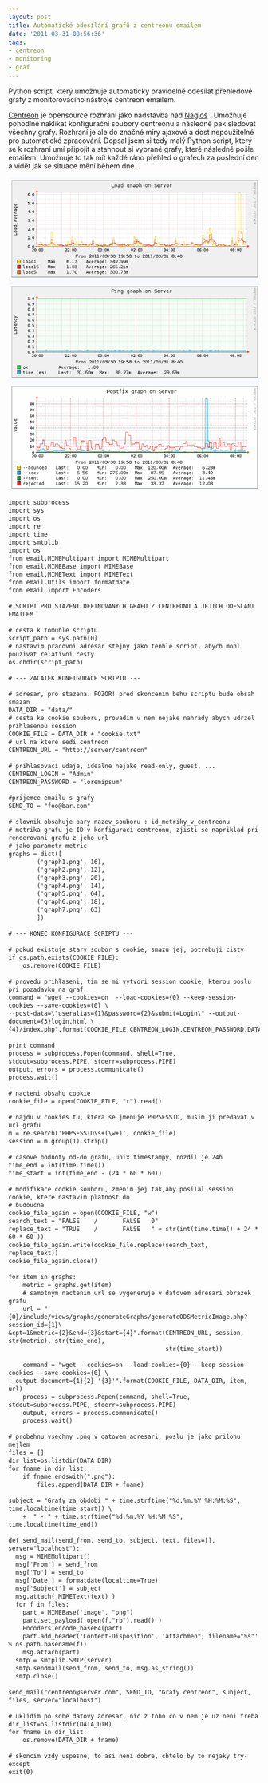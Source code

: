 ```yaml
---
layout: post
title: Automatické odesílání grafů z centreonu emailem
date: '2011-03-31 08:56:36'
tags:
- centreon
- monitoring
- graf
---
```


Python script, který umožnuje automaticky pravidelně odesílat
přehledové grafy z monitorovacího nástroje centreon emailem.


<p><a href="http://www.centreon.com/">Centreon</a> je opensource rozhraní jako
nadstavba nad <a href="http://www.nagios.org/">Nagios</a> . Umožnuje pohodlně
naklikat konfigurační soubory centreonu a následně pak sledovat všechny
grafy. Rozhraní je ale do značné míry ajaxové a dost nepoužitelné pro
automatické zpracování. Dopsal jsem si tedy malý Python script, který se
k rozhraní umí připojit a stahnout si vybrané grafy, které následně
pošle emailem. Umožnuje to tak mít každé ráno přehled o grafech za
poslední den a vidět jak se situace mění během dne.</p>

<p><a href="/images/70.png"><img src="/images/70.png" alt="centreon monitoring"/></a></p>

<pre class=".prettyprint"><code>import subprocess
import sys
import os
import re
import time
import smtplib
import os
from email.MIMEMultipart import MIMEMultipart
from email.MIMEBase import MIMEBase
from email.MIMEText import MIMEText
from email.Utils import formatdate
from email import Encoders

# SCRIPT PRO STAZENI DEFINOVANYCH GRAFU Z CENTREONU A JEJICH ODESLANI EMAILEM

# cesta k tomuhle scriptu
script_path = sys.path[0]
# nastavim pracovni adresar stejny jako tenhle script, abych mohl pouzivat relativni cesty
os.chdir(script_path)

# --- ZACATEK KONFIGURACE SCRIPTU ---

# adresar, pro stazena. POZOR! pred skoncenim behu scriptu bude obsah smazan
DATA_DIR = "data/"
# cesta ke cookie souboru, provadim v nem nejake nahrady abych udrzel prihlasenou session
COOKIE_FILE = DATA_DIR + "cookie.txt"
# url na ktere sedi centreon
CENTREON_URL = "http://server/centreon"

# prihlasovaci udaje, idealne nejake read-only, guest, ...
CENTREON_LOGIN = "Admin"
CENTREON_PASSWORD = "loremipsum"

#prijemce emailu s grafy
SEND_TO = "foo@bar.com"

# slovnik obsahuje pary nazev_souboru : id_metriky_v_centreonu
# metrika grafu je ID v konfiguraci centreonu, zjisti se napriklad pri renderovani grafu z jeho url
# jako parametr metric
graphs = dict([
        ('graph1.png', 16),
        ('graph2.png', 12),
        ('graph3.png', 20),
        ('graph4.png', 14),
        ('graph5.png', 64),
        ('graph6.png', 18),
        ('graph7.png', 63)
        ])

# --- KONEC KONFIGURACE SCRIPTU ---

# pokud existuje stary soubor s cookie, smazu jej, potrebuji cisty
if os.path.exists(COOKIE_FILE):
    os.remove(COOKIE_FILE)

# provedu prihlaseni, tim se mi vytvori session cookie, kterou poslu pri pozadavku na graf
command = "wget --cookies=on  --load-cookies={0} --keep-session-cookies --save-cookies={0} \
--post-data=\"useralias={1}&password={2}&submit=Login\" --output-document={3}login.html \
{4}/index.php".format(COOKIE_FILE,CENTREON_LOGIN,CENTREON_PASSWORD,DATA_DIR,CENTREON_URL)

print command
process = subprocess.Popen(command, shell=True, stdout=subprocess.PIPE, stderr=subprocess.PIPE)
output, errors = process.communicate()
process.wait()

# nacteni obsahu cookie
cookie_file = open(COOKIE_FILE, "r").read()

# najdu v cookies tu, ktera se jmenuje PHPSESSID, musim ji predavat v url grafu
m = re.search('PHPSESSID\s+(\w+)', cookie_file)
session = m.group(1).strip()

# casove hodnoty od-do grafu, unix timestampy, rozdil je 24h
time_end = int(time.time())
time_start = int(time_end - (24 * 60 * 60))

# modifikace cookie souboru, zmenim jej tak,aby posilal session cookie, ktere nastavim platnost do
# budoucna
cookie_file_again = open(COOKIE_FILE, "w")
search_text = "FALSE    /       FALSE   0"
replace_text = "TRUE    /       FALSE   " + str(int(time.time() + 24 * 60 * 60 ))
cookie_file_again.write(cookie_file.replace(search_text, replace_text))
cookie_file_again.close()

for item in graphs:
    metric = graphs.get(item)
    # samotnym nactenim url se vygeneruje v datovem adresari obrazek grafu
    url = "{0}/include/views/graphs/generateGraphs/generateODSMetricImage.php?session_id={1}\
&cpt=1&metric={2}&end={3}&start={4}".format(CENTREON_URL, session, str(metric), str(time_end),
                                            str(time_start))

    command = "wget --cookies=on --load-cookies={0} --keep-session-cookies --save-cookies={0} \
--output-document={1}{2} '{3}'".format(COOKIE_FILE, DATA_DIR, item, url)
    process = subprocess.Popen(command, shell=True, stdout=subprocess.PIPE, stderr=subprocess.PIPE)
    output, errors = process.communicate()
    process.wait()

# probehnu vsechny .png v datovem adresari, poslu je jako prilohu mejlem
files = []
dir_list=os.listdir(DATA_DIR)
for fname in dir_list:
    if fname.endswith(".png"):
        files.append(DATA_DIR + fname)

subject = "Grafy za obdobi " + time.strftime("%d.%m.%Y %H:%M:%S", time.localtime(time_start)) \
    +  " - " + time.strftime("%d.%m.%Y %H:%M:%S", time.localtime(time_end))

def send_mail(send_from, send_to, subject, text, files=[], server="localhost"):
  msg = MIMEMultipart()
  msg['From'] = send_from
  msg['To'] = send_to
  msg['Date'] = formatdate(localtime=True)
  msg['Subject'] = subject
  msg.attach( MIMEText(text) )
  for f in files:
    part = MIMEBase('image', "png")
    part.set_payload( open(f,"rb").read() )
    Encoders.encode_base64(part)
    part.add_header('Content-Disposition', 'attachment; filename="%s"' % os.path.basename(f))
    msg.attach(part)
  smtp = smtplib.SMTP(server)
  smtp.sendmail(send_from, send_to, msg.as_string())
  smtp.close()

send_mail("centreon@server.com", SEND_TO, "Grafy centreon", subject, files, server="localhost")

# uklidim po sobe datovy adresar, nic z toho co v nem je uz neni treba
dir_list=os.listdir(DATA_DIR)
for fname in dir_list:
    os.remove(DATA_DIR + fname)

# skoncim vzdy uspesne, to asi neni dobre, chtelo by to nejaky try-except
exit(0)</code></pre>

